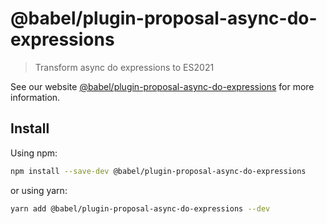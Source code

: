 # @babel/plugin-proposal-async-do-expressions

> Transform async do expressions to ES2021

See our website [@babel/plugin-proposal-async-do-expressions](https://babeljs.io/docs/en/babel-plugin-proposal-async-do-expressions) for more information.

## Install

Using npm:

```sh
npm install --save-dev @babel/plugin-proposal-async-do-expressions
```

or using yarn:

```sh
yarn add @babel/plugin-proposal-async-do-expressions --dev
```
